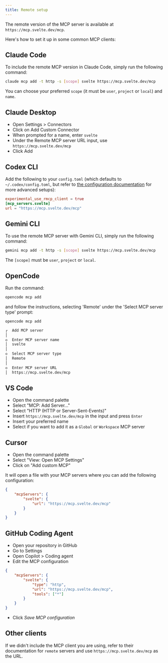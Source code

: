 ```yaml
---
title: Remote setup
---
```


The remote version of the MCP server is available at `https://mcp.svelte.dev/mcp`.

Here's how to set it up in some common MCP clients:

## Claude Code

To include the remote MCP version in Claude Code, simply run the following command:

```bash
claude mcp add -t http -s [scope] svelte https://mcp.svelte.dev/mcp
```

You can choose your preferred `scope` (it must be `user`, `project` or `local`) and `name`.

## Claude Desktop

- Open Settings > Connectors
- Click on Add Custom Connector
- When prompted for a name, enter `svelte`
- Under the Remote MCP server URL input, use `https://mcp.svelte.dev/mcp`
- Click Add

## Codex CLI

Add the following to your `config.toml` (which defaults to `~/.codex/config.toml`, but refer to [the configuration documentation](https://github.com/openai/codex/blob/main/docs/config.md) for more advanced setups):

```toml
experimental_use_rmcp_client = true
[mcp_servers.svelte]
url = "https://mcp.svelte.dev/mcp"
```

## Gemini CLI

To use the remote MCP server with Gemini CLI, simply run the following command:

```bash
gemini mcp add -t http -s [scope] svelte https://mcp.svelte.dev/mcp
```

The `[scope]` must be `user`, `project` or `local`.

## OpenCode

Run the command:

```bash
opencode mcp add
```

and follow the instructions, selecting 'Remote' under the 'Select MCP server type' prompt:

```bash
opencode mcp add

┌  Add MCP server
│
◇  Enter MCP server name
│  svelte
│
◇  Select MCP server type
│  Remote
│
◇  Enter MCP server URL
│  https://mcp.svelte.dev/mcp
```

## VS Code

- Open the command palette
- Select "MCP: Add Server..."
- Select "HTTP (HTTP or Server-Sent-Events)"
- Insert `https://mcp.svelte.dev/mcp` in the input and press `Enter`
- Insert your preferred name
- Select if you want to add it as a `Global` or `Workspace` MCP server

## Cursor

- Open the command palette
- Select "View: Open MCP Settings"
- Click on "Add custom MCP"

It will open a file with your MCP servers where you can add the following configuration:

```json
{
	"mcpServers": {
		"svelte": {
			"url": "https://mcp.svelte.dev/mcp"
		}
	}
}
```

## GitHub Coding Agent

- Open your repository in GitHub
- Go to Settings
- Open Copilot > Coding agent
- Edit the MCP configuration

```json
{
	"mcpServers": {
		"svelte": {
			"type": "http",
			"url": "https://mcp.svelte.dev/mcp",
			"tools": ["*"]
		}
	}
}
```

- Click _Save MCP configuration_

## Other clients

If we didn't include the MCP client you are using, refer to their documentation for `remote` servers and use `https://mcp.svelte.dev/mcp` as the URL.
